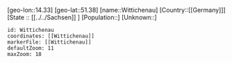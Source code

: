 ﻿---
location: [51.38,14.33]
mapzoom: [7,12] 
mapmarker: city 
type: City
tags:
- geo/City


SpocWebEntityId: 35660
isDeleted: false
confidential: public

---
[geo-lon::14.33]
[geo-lat::51.38]
[name::Wittichenau]
[Country::[[Germany]]]
[State :: [[../../Sachsen]] ]
[Population::]
[Unknown::]


```leaflet
id: Wittichenau
coordinates: [[Wittichenau]]
markerFile: [[Wittichenau]]
defaultZoom: 11 
maxZoom: 18
```
